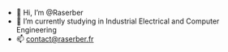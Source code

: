 - 👋 Hi, I’m @Raserber
- 🌱 I’m currently studying in Industrial Electrical and Computer Engineering
- 📫 contact@raserber.fr

<!---
Raserber/Raserber is a ✨ special ✨ repository because its `README.md` (this file) appears on your GitHub profile.
You can click the Preview link to take a look at your changes.
--->
